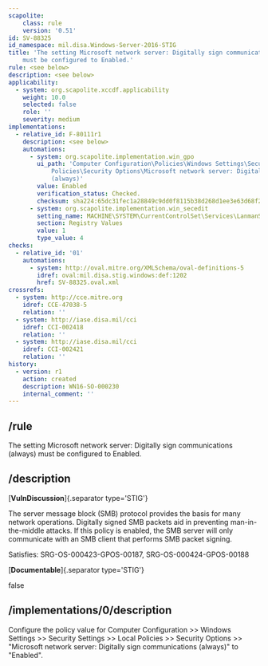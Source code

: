 ```yaml
---
scapolite:
    class: rule
    version: '0.51'
id: SV-88325
id_namespace: mil.disa.Windows-Server-2016-STIG
title: 'The setting Microsoft network server: Digitally sign communications (always)
    must be configured to Enabled.'
rule: <see below>
description: <see below>
applicability:
  - system: org.scapolite.xccdf.applicability
    weight: 10.0
    selected: false
    role: ''
    severity: medium
implementations:
  - relative_id: F-80111r1
    description: <see below>
    automations:
      - system: org.scapolite.implementation.win_gpo
        ui_path: 'Computer Configuration\Policies\Windows Settings\Security Settings\Local
            Policies\Security Options\Microsoft network server: Digitally sign communications
            (always)'
        value: Enabled
        verification_status: Checked.
        checksum: sha224:65dc31fec1a28849c9dd0f8115b38d268d1ee3e63d68f2f60fc856fc
      - system: org.scapolite.implementation.win_secedit
        setting_name: MACHINE\SYSTEM\CurrentControlSet\Services\LanmanServer\Parameters\RequireSecuritySignature
        section: Registry Values
        value: 1
        type_value: 4
checks:
  - relative_id: '01'
    automations:
      - system: http://oval.mitre.org/XMLSchema/oval-definitions-5
        idref: oval:mil.disa.stig.windows:def:1202
        href: SV-88325.oval.xml
crossrefs:
  - system: http://cce.mitre.org
    idref: CCE-47038-5
    relation: ''
  - system: http://iase.disa.mil/cci
    idref: CCI-002418
    relation: ''
  - system: http://iase.disa.mil/cci
    idref: CCI-002421
    relation: ''
history:
  - version: r1
    action: created
    description: WN16-SO-000230
    internal_comment: ''
---
```



## /rule

The setting Microsoft network server: Digitally sign communications (always) must be configured to Enabled.

## /description

[**VulnDiscussion**]{.separator type='STIG'}

The server message block (SMB) protocol provides the basis for many network operations. Digitally signed SMB packets aid in preventing man-in-the-middle attacks. If this policy is enabled, the SMB server will only communicate with an SMB client that performs SMB packet signing.

Satisfies: SRG-OS-000423-GPOS-00187, SRG-OS-000424-GPOS-00188

[**Documentable**]{.separator type='STIG'}

false

## /implementations/0/description

Configure the policy value for Computer Configuration >> Windows Settings >> Security Settings >> Local Policies >> Security Options >> "Microsoft network server: Digitally sign communications (always)" to "Enabled".

